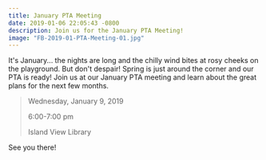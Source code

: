 ```yaml
---
title: January PTA Meeting
date: 2019-01-06 22:05:43 -0800
description: Join us for the January PTA Meeting!
image: "FB-2019-01-PTA-Meeting-01.jpg"
---
```

It's January... the nights are long and the chilly wind bites at rosy cheeks on the playground.  But don't despair! Spring is just around the corner and our PTA is ready! Join us at our January PTA meeting and learn about the great plans for the next few months. 

> Wednesday, January 9, 2019
>
> 6:00-7:00 pm
>
> Island View Library 

See you there!